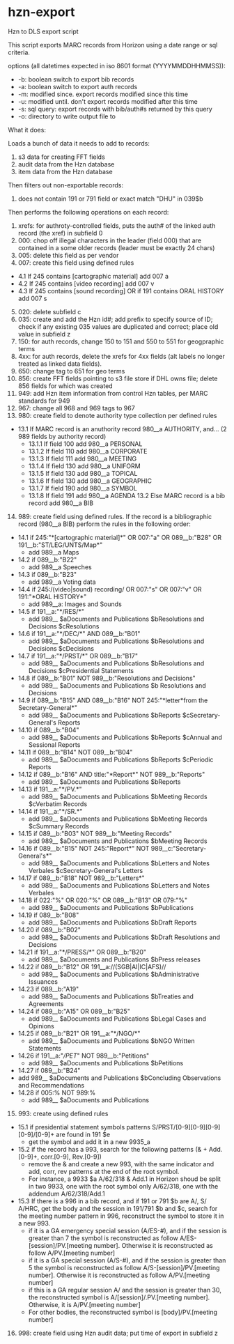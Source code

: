 # hzn-export
Hzn to DLS export script

This script exports MARC records from Horizon using a date range or sql criteria. 

options (all datetimes expected in iso 8601 format (YYYYMMDDHHMMSS)):

* -b: boolean switch to export bib records
* -a: boolean switch to export auth records
* -m: modified since. export records modified since this time
* -u: modified until. don't export records modified after this time
* -s: sql query: export records with bib/auth#s returned by this query
* -o: directory to write output file to

What it does:

Loads a bunch of data it needs to add to records:
1. s3 data for creating FFT fields
2. audit data from the Hzn database
3. item data from the Hzn database 

Then filters out non-exportable records:
1. does not contain 191 or 791 field or exact match "DHU" in 039$b

Then performs the following operations on each record:

1. xrefs: for authroty-controlled fields, puts the auth# of the linked auth record (the xref) in subfield 0
2. 000: chop off illegal characters in the leader (field 000) that are contained in a some older records (leader must be exactly 24 chars)
3. 005: delete this field as per vendor
4. 007: create this field using defined rules
  * 4.1 If 245 contains \[cartographic material\] add 007 a
  * 4.2 If 245 contains \[video recording\] add 007 v
  * 4.3 If 245 contains \[sound recording\] OR if 191 contains ORAL HISTORY add 007 s
5. 020: delete subfield c
6. 035: create and add the Hzn id#; add prefix to specify source of ID; check if any existing 035 values are duplicated and correct; place old value in subfield z
7. 150: for auth records, change 150 to 151 and 550 to 551 for geogpraphic terms
8. 4xx: for auth records, delete the xrefs for 4xx fields (alt labels no longer treated as linked data fields). 
9. 650: change tag to 651 for geo terms
10. 856: create FFT fields pointing to s3 file store if DHL owns file; delete 856 fields for which was created
11. 949: add Hzn item information from control Hzn tables, per MARC standards for 949
12. 967: change all 968 and 969 tags to 967
13. 980: create field to denote authority type collection per defined rules
  * 13.1 If MARC record is an anuthority record 980__a AUTHORITY, and... (2 989 fields by authority record)
    * 13.1.1 If field 100 add 980__a PERSONAL
    * 13.1.2 If field 110 add 980__a CORPORATE
    * 13.1.3 If field 111 add 980__a MEETING
    * 13.1.4 If field 130 add 980__a UNIFORM
    * 13.1.5 If field 130 add 980__a TOPICAL
    * 13.1.6 If field 130 add 980__a GEOGRAPHIC
    * 13.1.7 If field 190 add 980__a SYMBOL
    * 13.1.8 If field 191 add 980__a AGENDA
  13.2 Else MARC record is a bib record add 980__a BIB
14. 989: create field using defined rules. If the record is a bibliographic record (980__a BIB) perform the rules in the following order:
  * 14.1 if 245:"\*\[cartographic material\]\*" OR 007:"a" OR 089__b:"B28" OR 191__b:"ST/LEG/UNTS/Map\*"
    * add 989__a Maps
  * 14.2 if 089__b:"B22"
    * add 989__a Speeches
  * 14.3 if 089__b:"B23"
    * add 989__a Voting data
  * 14.4 if 245:/(video|sound) recording/ OR 007:"s" OR 007:"v" OR 191:"\*ORAL HISTORY\*"
    * add 989__a: Images and Sounds
  * 14.5 if 191__a:"\*/RES/\*"
    * add 989__ $aDocuments and Publications	$bResolutions and Decisions	$cResolutions
  * 14.6  if 191__a:"\*/DEC/\*" AND 089__b:"B01"
    * add 989__ $aDocuments and Publications  $bResolutions and Decisions	$cDecisions
  * 14.7  if 191__a:"\*/PRST/\*" OR 089__b:"B17"
    * add 989__ $aDocuments and Publications	$bResolutions and Decisions	$cPresidential Statements
  * 14.8 if 089__b:"B01" NOT 989__b:"Resolutions and Decisions"
    * add 989__ $aDocuments and Publications	$b Resolutions and Decisions
  * 14.9  if 089__b:"B15" AND 089__b:"B16"  NOT 245:"\*letter\*from the Secretary-General\*"
    * add 989__ $aDocuments and Publications	$bReports	$cSecretary-General's Reports 
  * 14.10 if 089__b:"B04"
    * add 989__ $aDocuments and Publications	$bReports	$cAnnual and Sessional Reports 
  * 14.11 if 089__b:"B14" NOT 089__b:"B04"
    * add 989__ $aDocuments and Publications	$bReports	$cPeriodic Reports 
  * 14.12 if 089__b:"B16" AND title:"\*Report\*" NOT 989__b:"Reports"
    * add 989__ $aDocuments and Publications	$bReports
  * 14.13 if 191__a:"\*/PV.\*"
    * add 989__ $aDocuments and Publications	$bMeeting Records	$cVerbatim Records
  * 14.14 if 191__a:"\*/SR.\*"
    * add 989__ $aDocuments and Publications	$bMeeting Records	$cSummary Records
  * 14.15 if 089__b:"B03" NOT 989__b:"Meeting Records"
    * add 989__ $aDocuments and Publications	$bMeeting Records
  * 14.16 if 089__b:"B15" NOT 245:"Report\*" NOT 989__c:"Secretary-General's*"
    * add 989__ $aDocuments and Publications	$bLetters and Notes Verbales $cSecretary-General's Letters
  * 14.17 if 089__b:"B18" NOT 989__b:"Letters\*"
    * add 989__ $aDocuments and Publications	$bLetters and Notes Verbales
  * 14.18 if 022:"%" OR 020:"%" OR 089__b:"B13" OR 079:"%"
    * add 989__ $aDocuments and Publications	$bPublications  
  * 14.19 if 089__b:"B08"
    * add 989__ $aDocuments and Publications	$bDraft Reports
  * 14.20 if 089__b:"B02"
    * add 989__ $aDocuments and Publications	$bDraft Resolutions and Decisions
  * 14.21 if 191__a:"\*/PRESS/\*" OR 089__b:"B20"
    * add 989__ $aDocuments and Publications	$bPress releases
  * 14.22 if 089__b:"B12" OR 191__a:/\/(SGB|AI|IC|AFS)\//
    * add 989__ $aDocuments and Publications	$bAdministrative Issuances
  * 14.23 if 089__b:"A19"
    * add 989__ $aDocuments and Publications	$bTreaties and Agreements
  * 14.24 if 089__b:"A15" OR 089__b:"B25"
    * add 989__ $aDocuments and Publications	$bLegal Cases and Opinions
  * 14.25 if 089__b:"B21" OR 191__a:"\*/NGO/\*"
    * add 989__ $aDocuments and Publications	$bNGO Written Statements
  * 14.26 if 191__a:"*/PET*" NOT 989__b:"Petitions"
    * add 989__ $aDocuments and Publications	$bPetitions
  * 14.27 if 089__b:"B24"
  * add 989__ $aDocuments and Publications	$bConcluding Observations and Recommendations
  * 14.28 if 005:% NOT 989:%
    * add 989__ $aDocuments and Publications       
15. 993: create using defined rules
  * 15.1 if presidential statement symbols patterns S/PRST/\[0-9\]\[0-9\]\[0-9\]\[0-9\]/\[0-9\]+ are found in 191 $e
    * get the symbol and add it in a new 9935_a
  * 15.2 if the record has a 993, search for the following patterns (& + Add.\[0-9\]+, corr.\[0-9], Rev.\[0-9])
    * remove the & and create a new 993, with the same indicator and add, corr, rev patterns at the end of the root symbol. 
    * For instance, a 9933 $a A/62/318 & Add.1 in Horizon shoud be split in two 9933, one with the root symbol only A/62/318, one with the addendum A/62/318/Add.1
  * 15.3 If there is a 996 in a bib record, and if 191 or 791 $b are A/, S/ A/HRC, get the body and the session in 191/791 $b and $c, search for the meeting number pattern in 996, reconstruct the symbol to store it in a new 993. 
    * if it is a GA emergency special session (A/ES-#), and if the session is greater than 7 the symbol is reconstructed as follow A/ES-\[session]/PV.\[meeting number]. Otherwise it is reconstructed as follow A/PV.\[meeting number]
    * if it is a GA special session (A/S-#), and if the session is greater than 5 the symbol is reconstructed as follow A/S-\[session]/PV.\[meeting number]. Otherwise it is reconstructed as follow A/PV.\[meeting number]
    * if this is a GA regular session A/ and the session is greater than 30, the reconstructed symbol is A/\[session]/.PV.\[meeting number]. Otherwise, it is A/PV.\[meeting number]
    * For other bodies,  the reconstructed symbol is \[body]/PV.\[meeting number]
16. 998: create field using Hzn audit data; put time of export in subfield z
